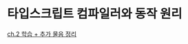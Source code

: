 # 타입스크립트 컴파일러와 동작 원리

[ch.2 학습 + 추가 물음 정리](https://www.notion.so/ch-2-ad74bdd103014352a046b73b8c99e6ac?pvs=4)

